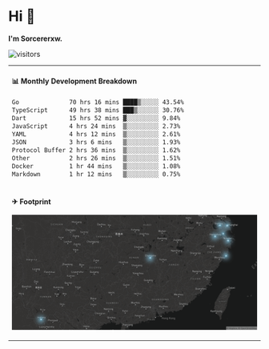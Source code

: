 # Hi 👋

**I'm Sorcererxw.**

![visitors](https://visitor-badge.glitch.me/badge?page_id=sorcererxw.sorcererx)

<table width="800px">
<tr>
<td valign="top" width="50%">

#### 📊 Monthly Development Breakdown

<!--START_SECTION:waka-->
```text
Go              70 hrs 16 mins ████▒░░░░░ 43.54%
TypeScript      49 hrs 38 mins ███▒░░░░░░ 30.76%
Dart            15 hrs 52 mins ▓░░░░░░░░░ 9.84%
JavaScript      4 hrs 24 mins  ▒░░░░░░░░░ 2.73%
YAML            4 hrs 12 mins  ▒░░░░░░░░░ 2.61%
JSON            3 hrs 6 mins   ▒░░░░░░░░░ 1.93%
Protocol Buffer 2 hrs 36 mins  ▒░░░░░░░░░ 1.62%
Other           2 hrs 26 mins  ▒░░░░░░░░░ 1.51%
Docker          1 hr 44 mins   ▒░░░░░░░░░ 1.08%
Markdown        1 hr 12 mins   ▒░░░░░░░░░ 0.75%
```
<!--END_SECTION:waka-->

</tr>
<tr>
<td colspan="2">

#### ✈ Footprint

![footprint](./footprint.png)

</td>
</tr>
</table>



